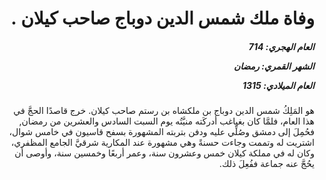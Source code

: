 <h1 dir="rtl">وفاة ملك شمس الدين دوباج صاحب كيلان  .</h1>

<h5 dir="rtl">العام الهجري:  714

الشهر القمري: رمضان

العام الميلادي: 1315</h5>

<p dir="rtl">هو المَلِكُ شمس الدين دوباج بن ملكشاه بن رستم صاحب كيلان. خرج قاصدًا الحجَّ في هذا العام، فلمَّا كان بغباغب أدركَته منيَّتُه يوم السبت السادس والعشرين من رمضان, فحُمِلَ إلى دمشق وصُلِّي عليه ودفن بتربته المشهورة بسفح قاسيون في خامس شوال، اشتريت له وتممت وجاءت حسنةً وهي مشهورة عند المكارية شرقيَّ الجامع المظفري، وكان له في مملكة كيلان خمس وعشرون سنة، وعمر أربعًا وخمسين سنة، وأوصى أن يحُجَّ عنه جماعة ففُعِلَ ذلك.</p></br>
